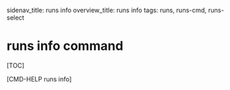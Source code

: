 sidenav_title: runs info
overview_title: runs info
tags: runs, runs-cmd, runs-select

# runs info command

[TOC]

[CMD-HELP runs info]
